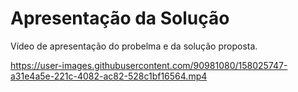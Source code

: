 # Apresentação da Solução

Vídeo de apresentação do probelma e da solução proposta.



https://user-images.githubusercontent.com/90981080/158025747-a31e4a5e-221c-4082-ac82-528c1bf16564.mp4

